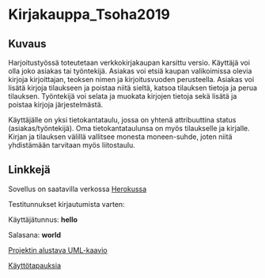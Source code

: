 # Kirjakauppa_Tsoha2019

## Kuvaus

Harjoitustyössä toteutetaan verkkokirjakaupan karsittu versio. Käyttäjä voi olla joko asiakas tai työntekijä. 
Asiakas voi etsiä kaupan valikoimissa olevia kirjoja kirjoittajan, teoksen nimen ja kirjoitusvuoden perusteella.
Asiakas voi lisätä kirjoja tilaukseen ja poistaa niitä sieltä, katsoa tilauksen tietoja ja perua tilauksen. Työntekijä 
voi selata ja muokata kirjojen tietoja sekä lisätä ja poistaa kirjoja järjestelmästä. 

Käyttäjälle on yksi tietokantataulu, jossa on yhtenä attribuuttina status (asiakas/työntekijä). Oma tietokantataulunsa
on myös tilaukselle ja kirjalle. Kirjan ja tilauksen välillä vallitsee monesta moneen-suhde, joten niitä yhdistämään 
tarvitaan myös liitostaulu.

## Linkkejä

Sovellus on saatavilla verkossa [Herokussa](https://verkkokirjakauppa.herokuapp.com/)

Testitunnukset kirjautumista varten:

Käyttäjätunnus: **hello**

Salasana: **world**


[Projektin alustava UML-kaavio](documentation/tietokantakaavio.jpg)

[Käyttötapauksia](documentation/user_stories.txt)

     
